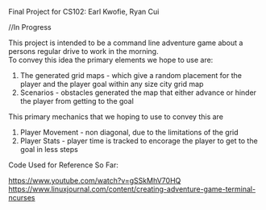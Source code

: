 Final Project for CS102: Earl Kwofie, Ryan Cui

//In Progress

This project is intended to be a command line adventure game about a persons regular drive to work in the morning.  
To convey this idea the primary elements we hope to use are:  
  
1. The generated grid maps - which give a random placement for the player and the player goal within any size city grid map
2. Scenarios - obstacles generated the map that either advance or hinder the player from getting to the goal
  
This primary mechanics that we hoping to use to convey this are

1. Player Movement - non diagonal, due to the limitations of the grid
2. Player Stats - player time is tracked to encorage the player to get to the goal in less steps 

Code Used for Reference So Far:

https://www.youtube.com/watch?v=gSSkMhV70HQ  
https://www.linuxjournal.com/content/creating-adventure-game-terminal-ncurses
